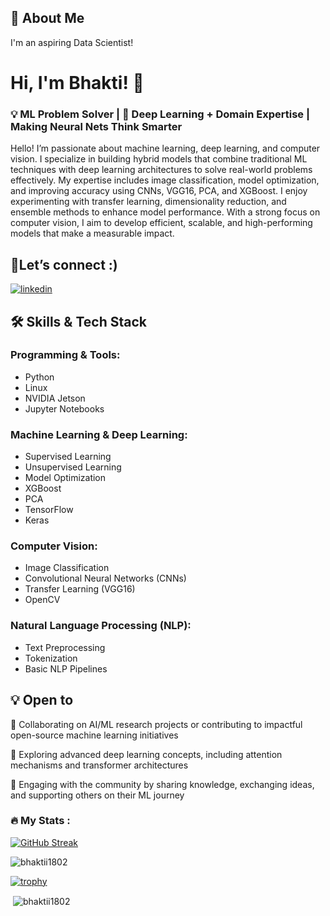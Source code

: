 ## 🚀 About Me
I'm an aspiring Data Scientist!


# Hi, I'm Bhakti! 👋
###  💡 ML Problem Solver | 🧠  Deep Learning + Domain Expertise | Making Neural Nets Think Smarter

Hello! I’m passionate about machine learning, deep learning, and computer vision. I specialize in building hybrid models that combine traditional ML techniques with deep learning architectures to solve real-world problems effectively. My expertise includes image classification, model optimization, and improving accuracy using CNNs, VGG16, PCA, and XGBoost. I enjoy experimenting with transfer learning, dimensionality reduction, and ensemble methods to enhance model performance. With a strong focus on computer vision, I aim to develop efficient, scalable, and high-performing models that make a measurable impact.


## 🔗Let’s connect :)
[![linkedin](https://img.shields.io/badge/linkedin-0A66C2?style=for-the-badge&logo=linkedin&logoColor=white)](https://www.linkedin.com/in/bhakti-selokar-360958251/)



## 🛠 Skills & Tech Stack

### Programming & Tools:
- Python  
- Linux  
- NVIDIA Jetson  
- Jupyter Notebooks

### Machine Learning & Deep Learning:
- Supervised Learning  
- Unsupervised Learning  
- Model Optimization  
- XGBoost  
- PCA  
- TensorFlow  
- Keras

### Computer Vision:
- Image Classification  
- Convolutional Neural Networks (CNNs)  
- Transfer Learning (VGG16)  
- OpenCV

### Natural Language Processing (NLP):
- Text Preprocessing  
- Tokenization  
- Basic NLP Pipelines




## 💡 Open to 

🤝 Collaborating on AI/ML research projects or contributing to impactful open-source machine learning initiatives

🧠 Exploring advanced deep learning concepts, including attention mechanisms and transformer architectures

💬 Engaging with the community by sharing knowledge, exchanging ideas, and supporting others on their ML journey




### :fire: My Stats :

[![GitHub Streak](http://github-readme-streak-stats.herokuapp.com?user=bhaktii1802&theme=dark&background=000000)](https://git.io/streak-stats)

<p align="left"> <img src="https://komarev.com/ghpvc/?username=bhaktii1802&label=Profile%20views&color=0e75b6&style=flat" alt="bhaktii1802" /> </p>

[![trophy](https://github-profile-trophy.vercel.app/?username=bhaktii1802&theme=onedark)](https://github.com/ryo-ma/github-profile-trophy)


<p>&nbsp;<img align="center" src="https://github-readme-stats.vercel.app/api?username=bhaktii1802&show_icons=true&locale=en" alt="bhaktii1802" /></p>

